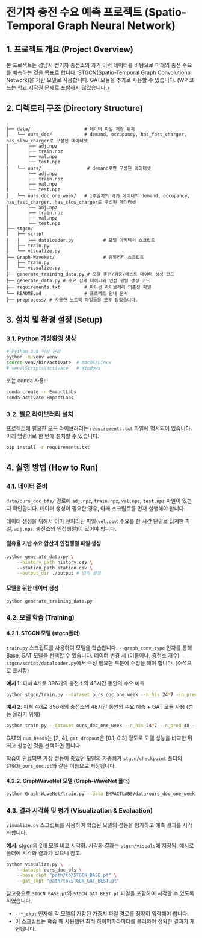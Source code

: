 # 전기차 충전 수요 예측 프로젝트 (Spatio-Temporal Graph Neural Network)

## 1. 프로젝트 개요 (Project Overview)

본 프로젝트는 성남시 전기차 충전소의 과거 이력 데이터를 바탕으로 미래의 충전 수요를 예측하는 것을 목표로 합니다. STGCN(Spatio-Temporal Graph Convolutional Network)을 기반 모델로 사용합니다. GAT모듈을 추가로 사용할 수 있습니다. (WP 코드는 학교 저작권 문제로 포함하지 않았습니다.)

## 2. 디렉토리 구조 (Directory Structure)

```
.
├── data/                    # 데이터 파일 저장 위치
│   └── ours_doc/            # demand, occupancy, has_fast_charger, has_slow_charger로 구성된 데이터셋
│       ├── adj.npz
│       ├── train.npz
│       ├── val.npz
│       └── test.npz
│   └── ours/                 # demand로만 구성된 데이터셋
│       ├── adj.npz
│       ├── train.npz
│       ├── val.npz
│       └── test.npz
│   └── ours_doc_one_week/   # 1주일치의 과거 데이터의 demand, occupancy, has_fast_charger, has_slow_charger로 구성된 데이터셋
│       ├── adj.npz
│       ├── train.npz
│       ├── val.npz
│       └── test.npz
├── stgcn/    
│   ├── script
│   │   ├── dataloader.py           # 모델 아키텍처 스크립트
│   ├── train.py
│   └── visualize.py
├── Graph-WaveNet/                  # 유틸리티 스크립트
│   ├── train.py
│   └── visualize.py
├── generate_training_data.py # 모델 훈련/검증/테스트 데이터 생성 코드
├── generate_data.py # 수요 집계 데이터와 인접 행렬 생성 코드
├── requirements.txt         # 파이썬 라이브러리 의존성 파일
└── README.md                # 프로젝트 안내 문서
├── preprocess/ # 사용한 노트북 파일들을 모두 담았습니다.
```

## 3. 설치 및 환경 설정 (Setup)

### 3.1. Python 가상환경 생성

```bash
# Python 3.8 이상 권장
python -m venv venv
source venv/bin/activate  # macOS/Linux
# venv\Scripts\activate   # Windows
```

또는 conda 사용:
```bash
conda create -n EmapctLabs  
conda activate EmpactLabs 
```

### 3.2. 필요 라이브러리 설치

프로젝트에 필요한 모든 라이브러리는 `requirements.txt` 파일에 명시되어 있습니다. 아래 명령어로 한 번에 설치할 수 있습니다.

```bash
pip install -r requirements.txt
```

## 4. 실행 방법 (How to Run)

### 4.1. 데이터 준비

`data/ours_doc_bfs/` 경로에 `adj.npz`, `train.npz`, `val.npz`, `test.npz` 파일이 있는지 확인합니다. 데이터 생성이 필요한 경우, 아래 스크립트를 먼저 실행해야 합니다. 

데이터 생성을 위해서 이미 전처리된 파일(`vel.csv`: 수요를 한 시간 단위로 집계한 파일, `adj.npz`: 충전소의 인접행렬)이 있어야 합니다.

#### 점유율 기반 수요 합산과 인접행렬 파일 생성

```bash
python generate_data.py \
    --history_path history.csv \ 
    --station_path station.csv \
    --output_dir ./output # 임의 설정
```

#### 모델을 위한 데이터 생성

```bash
python generate_training_data.py 
```

### 4.2. 모델 학습 (Training)

#### 4.2.1. STGCN 모델 (stgcn폴더)

`train.py` 스크립트를 사용하여 모델을 학습합니다. `--graph_conv_type` 인자를 통해 Base, GAT 모델을 선택할 수 있습니다. 데이터 변경 시 (이름이나, 충전소 개수) `stgcn/script/dataloader.py`에서 수정 필요한 부분에 수정을 해야 합니다. (주석으로 표시함)

**예시 1**: 피쳐 4개로 396개의 충전소의 48시간 동안의 수요 예측
```bash
python stgcn/train.py --dataset ours_doc_one_week --n_his 24*7 --n_pred 48 
```

**예시 2**: 피쳐 4개로 396개의 충전소의 48시간 동안의 수요 예측 + GAT 모듈 사용 (성능 올리기 위해)
```bash
python train.py --dataset ours_doc_one_week --n_his 24*7 --n_pred 48 --cheb_graph_conv gat --num_heads 2 --gat_dropout 0.1
```

GAT의 `num_heads`는 [2, 4], `gat_dropout`은 [0.1, 0.3] 정도로 모델 성능을 비교한 뒤 최고 성능인 것을 선택하면 됩니다.

학습이 완료되면 가장 성능이 좋았던 모델의 가중치가 `stgcn/checkpoint` 폴더의 `STGCN_ours_doc.pt`와 같은 이름으로 저장됩니다.

#### 4.2.2. GraphWaveNet 모델 (Graph-WaveNet 폴더)

```bash
python Graph-WaveNet/train.py --data EMPACTLABS/data/ours_doc_one_week --seq_length 48 --in_dim 4 --num_nodes 396 # gat 사용 시 --gat 추가
```

### 4.3. 결과 시각화 및 평가 (Visualization & Evaluation)

`visualize.py` 스크립트를 사용하여 학습된 모델의 성능을 평가하고 예측 결과를 시각화합니다.

**예시**: stgcn의 2개 모델 비교 시각화. 시각화 결과는 `stgcn/visuals`에 저장됨. 예시로 폴더에 시각화 결과가 있으니 참고.

```bash
python visualize.py \
    --dataset ours_doc_bfs \
    --base_ckpt "path/to/STGCN_BASE.pt" \
    --gat_ckpt "path/to/STGCN_GAT_BEST.pt"
```

참고용으로 `STGCN_BASE.pt`와 `STGCN_GAT_BEST.pt` 파일을 포함하여 시각할 수 있도록 하였습니다.

- `--*_ckpt` 인자에 각 모델의 저장된 가중치 파일 경로를 정확히 입력해야 합니다.
- 이 스크립트는 학습 때 사용했던 최적 하이퍼파라미터를 불러와야 정확한 결과가 재현됩니다.

